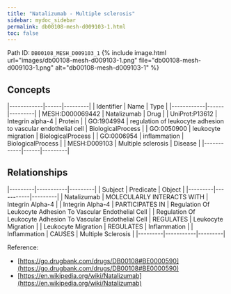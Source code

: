 ```yaml
---
title: "Natalizumab - Multiple sclerosis"
sidebar: mydoc_sidebar
permalink: db00108-mesh-d009103-1.html
toc: false 
---
```



Path ID: `DB00108_MESH_D009103_1`
{% include image.html url="images/db00108-mesh-d009103-1.png" file="db00108-mesh-d009103-1.png" alt="db00108-mesh-d009103-1" %}

## Concepts

|------------|------|---------|
| Identifier | Name | Type    |
|------------|------|---------|
| MESH:D000069442 | Natalizumab | Drug |
| UniProt:P13612 | Integrin alpha-4 | Protein |
| GO:1904994 | regulation of leukocyte adhesion to vascular endothelial cell | BiologicalProcess |
| GO:0050900 | leukocyte migration | BiologicalProcess |
| GO:0006954 | inflammation | BiologicalProcess |
| MESH:D009103 | Multiple sclerosis | Disease |
|------------|------|---------|

## Relationships

|---------|-----------|---------|
| Subject | Predicate | Object  |
|---------|-----------|---------|
| Natalizumab | MOLECULARLY INTERACTS WITH | Integrin Alpha-4 |
| Integrin Alpha-4 | PARTICIPATES IN | Regulation Of Leukocyte Adhesion To Vascular Endothelial Cell |
| Regulation Of Leukocyte Adhesion To Vascular Endothelial Cell | REGULATES | Leukocyte Migration |
| Leukocyte Migration | REGULATES | Inflammation |
| Inflammation | CAUSES | Multiple Sclerosis |
|---------|-----------|---------|

Reference: 
  - [https://go.drugbank.com/drugs/DB00108#BE0000590](https://go.drugbank.com/drugs/DB00108#BE0000590)
  - [https://en.wikipedia.org/wiki/Natalizumab](https://en.wikipedia.org/wiki/Natalizumab)
